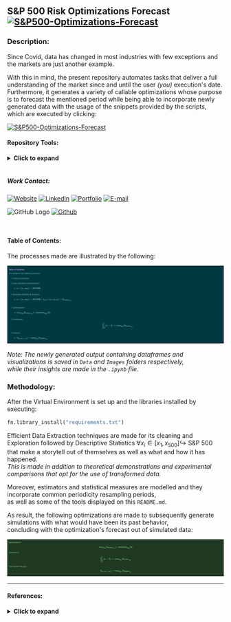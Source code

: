 ##  S&P 500 Risk Optimizations Forecast  [![S&P500-Optimizations-Forecast](https://img.shields.io/badge/EstebanMqz-S&P500Risk_Optimizations_Forecast-black?style=square&logo=github&logoColor=black)](https://github.com/EstebanMqz/SP500-Risk-Optimizations-Forecast)

### Description: 

Since Covid, data has changed in most industries with few exceptions and the markets are just another example.<br>

With this in mind, the present repository automates tasks that deliver a full understanding of the market since and until the user *(you)* execution's date. <br>
Furthermore, it generates a variety of callable optimizations
whose purpose is to forecast the mentioned period while being able to incorporate newly generated data with the usage of the snippets provided by the scripts, which are executed by clicking: <br>

[![S&P500-Optimizations-Forecast](https://img.shields.io/badge/Notebook-Run>All-black?style=square&logo=github&logoColor=black)](https://github.com/EstebanMqz/SP500-Risk-Optimizations-Forecast/blob/main/SP500-Risk-Optimized-Portfolios-ML.ipynb) <br>

#### **Repository Tools:**
<font>
<Details>
<Summary> <b>Click to expand</b> </Summary>

###### Actions: [![Repo-Visualization-Badge](https://img.shields.io/badge/Action-Visualization-020521?style=square&logo=github&logoColor=white)](https://githubnext.com/projects/repo-visualization)
###### Main Text-Editor: [![VSCode-Badge](https://img.shields.io/badge/VSCode-007ACC?style=square&logo=visual-studio-code&logoColor=white)](https://code.visualstudio.com/)&nbsp;[![Jupyter-Badge](https://img.shields.io/badge/Jupyter-F37626?style=square&logo=Jupyter&logoColor=white)](https://jupyter.org/try) 

###### Language: [![Python-Badge](https://img.shields.io/badge/Python-3776AB.svg?style=square&logo=Python&logoColor=green)](https://www.python.org)[![Markdown-Badge](https://img.shields.io/badge/Markdown-000000.svg?style=square&logo=Markdown&logoColor=white)](https://www.markdownguide.org)[![yaml-Badge](https://img.shields.io/badge/YAML-000000?style=square&logo=yaml&logoColor=red)](https://yaml.org)

###### Libraries:  [![Numpy-Badge](https://img.shields.io/badge/Numpy-013243?style=square&logo=numpy&logoColor=white)](https://numpy.org)  [![Pandas-Badge](https://img.shields.io/badge/Pandas-150458?style=square&logo=pandas&logoColor=white)](https://pandas.pydata.org)  [![Scipy-Badge](https://img.shields.io/badge/Scipy-darkblue?style=square&logo=scipy&logoColor=white)](https://www.scipy.org)  [![Sklearn-Badge](https://img.shields.io/badge/Sklearn-red?style=square&logo=scikit-learn&logoColor=white)](https://scikit-learn.org/stable/)  [![Fitter-Badge](https://img.shields.io/badge/Fitter-000000?style=square&logo=python&&logoColor=yellow)](https://fitter.readthedocs.io/en/latest/)  [![Matplotlib-Badge](https://img.shields.io/badge/Matplotlib-40403f?style=square&logo=python&logoColor=blue)](https://matplotlib.org)  [![Seaborn-Badge](https://img.shields.io/badge/Seaborn-40403f?style=square&logo=python&logoColor=blue)](https://seaborn.pydata.org)

###### Interface: [![React-Badge](https://img.shields.io/badge/React-61DAFB?style=square&logo=react&logoColor=black)](https://create-react-app.dev)

###### Version Control: [![GitHub-Badge](https://img.shields.io/badge/GitHub-100000?style=square&logo=github&logoColor=white)](https://github.com)&nbsp;[![Git-Badge](https://img.shields.io/badge/Git-F05032.svg?style=square&logo=Git&logoColor=white)](https://git-scm.com)
[![Git-Commads](https://img.shields.io/badge/Git%20Commands-gray?style=square&logo=git&logoColor=white)](https://github.com/EstebanMqz/Git-Commands)
###### License: [![Creative Commons BY 3.0](https://img.shields.io/badge/License-CC%20BY%203.0-yellow.svg?style=square&logo=creative-commons&logoColor=white)](https://creativecommons.org/licenses/by/3.0/)

</Details>

<br>

##### Work Contact: 

[![Website](https://img.shields.io/badge/Website-ffffff?style=square&logo=opera&logoColor=red)](https://estebanmqz.com) [![LinkedIn](https://img.shields.io/badge/LinkedIn-041a80?style=square&logo=linkedin&logoColor=white)](https://www.linkedin.com/in/esteban-m65381722210212839/) [![Portfolio](https://img.shields.io/badge/Github-Portfolio-010b38?style=square&logo=github&logoColor=black)](https://estebanmqz.github.io/Portfolio/) [![E-mail](https://img.shields.io/badge/Business-Mail-052ce6?style=square&logo=mail&logoColor=white)](mailto:esteban@esteban.com)
<br>

![GitHub Logo](https://github.com/EstebanMqz.png?size=50) [![Github](https://img.shields.io/badge/Github-000000?style=square&logo=github&logoColor=white)](https://github.com/EstebanMqz) 

<br>

#### Table of Contents: 
The processes made are illustrated by the following:

![Alt text](images/ToC.jpg)

*Note: The newly generated output containing dataframes and visualizations is saved in `Data` and `Images` folders respectively, <br>
while their insights are made in the `.ipynb` file.*

### Methodology: 

After the Virtual Environment is set up and the libraries installed by executing: <br>

```python
fn.library_install("requirements.txt")
```

Efficient Data Extraction techniques are made for its cleaning and Exploration followed by Descriptive Statistics $\forall x_i\in [x_1,x_{500}] \hookrightarrow$ S&P 500 that make a storytell out of themselves as well as what and how it has happened. <br>
*This is made in addition to theoretical demonstrations and experimental comparisons that opt for the use of transformed data.* <br>

Moreover, estimators and statistical measures are modelled and they incorporate common periodicity resampling periods, <br>
as well as some of the tools displayed on this `README.md`. <br>

As result, the following optimizations are made to subsequently generate simulations with what would have been its past behavior, <br>
concluding with the optimization's forecast out of simulated data:

![Alt text](images/Methodology.jpg)

---
#### **References:**
<font>
<Details>
<Summary> <b>Click to expand</b> </Summary>


##### </u> Pandas: </u> <br>

+ [pd.isin](https://pandas.pydata.org/docs/reference/api/pandas.DataFrame.isin.html)
+ [pd.df.sample](https://pandas.pydata.org/pandas-docs/stable/reference/api/pandas.DataFrame.sample.html)
+ [pd.df.fillna](https://pandas.pydata.org/pandas-docs/stable/reference/api/pandas.DataFrame.fillna.html)
+ [pd.df.resample](https://pandas.pydata.org/pandas-docs/stable/reference/api/pandas.DataFrame.resample.html)

##### </u> Numpy: </u> <br>

+ [np.quantile](https://numpy.org/doc/stable/reference/generated/numpy.quantile.html)
+ [np.arange](https://numpy.org/doc/stable/reference/generated/numpy.arange.html)
+ [np.add](https://numpy.org/doc/stable/reference/generated/numpy.add.html)
+ [np.subtract](https://numpy.org/doc/stable/reference/generated/numpy.subtract.html)
+ [np.dot](https://numpy.org/doc/stable/reference/generated/numpy.dot.html)
+ [np.divide](https://numpy.org/doc/stable/reference/generated/numpy.divide.html)
+ [np.cov](https://numpy.org/doc/stable/reference/generated/numpy.cov.html)
+ [np.power](https://numpy.org/doc/stable/reference/generated/numpy.power.html) <br>

##### </u> Stats: </u> <br>

+ [scipy.stats](https://docs.scipy.org/doc/scipy/reference/stats.html)
+ [scipy.stats.rv_continuous](https://docs.scipy.org/doc/scipy/reference/generated/scipy.stats.rv_continuous.html)
+ [scipy.stats.rv_discrete](https://docs.scipy.org/doc/scipy/reference/generated/scipy.stats.rv_discrete.html)
+ [scipy.optimize.minimize](https://docs.scipy.org/doc/scipy/reference/generated/scipy.optimize.minimize.html)

##### </u> Sklearn: </u> <br>

+ [sklearn.model_selection.GridSearchCV](https://scikit-learn.org/stable/modules/generated/sklearn.model_selection.GridSearchCV.html)
+ [Hyper-parameters Exhaustive GridSearchCV](https://scikit-learn.org/stable/modules/grid_search.html)
+ [sklearn.neighbors.KernelDensity](https://scikit-learn.org/stable/modules/generated/sklearn.neighbors.KernelDensity.html)
+ [sklearn.neighbors.KernelDensity.fit](https://scikit-learn.org/stable/modules/generated/sklearn.neighbors.KernelDensity.html#sklearn.neighbors.KernelDensity.fit)
+ [sklearn.neighbors.KernelDensity.score_samples](https://scikit-learn.org/stable/modules/generated/sklearn.neighbors.KernelDensity.html#sklearn.neighbors.KernelDensity.score_samples)
+ [sklearn.metrics](https://scikit-learn.org/stable/modules/model_evaluation.html)

###### Other Libraries: <br>

+ [fitter](https://fitter.readthedocs.io/en/latest/index.html)<br>
+ [statsmodels](https://www.statsmodels.org/stable/index.html)<br>

###### *Other References*: <br>
+ [Convolution of Distributions](https://en.wikipedia.org/wiki/Convolution_of_probability_distributions)
+ [*i.i.d* $x \sim X$](https://en.wikipedia.org/wiki/Independent_and_identically_distributed_random_variables)<br>
+ [LaTeX](https://en.wikipedia.org/wiki/List_of_mathematical_symbols_by_subject)</br>
+ [Daily Treasury Par Yield Curve Rates](https://home.treasury.gov/resource-center/data-chart-center/interest-rates/TextView?type=daily_treasury_yield_curve&field_tdr_date_value_month=202304)<br>
+ [$S$&$P$ $500$ Symbols](https://en.wikipedia.org/wiki/List_of_S%26P_500_companies)</br>
